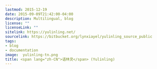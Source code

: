 ```yaml
---
lastmod: 2015-12-19
date: 2015-09-09T21:42:00-04:00
description: Multilingual, blog
license: ""
licenseLink: ""
sitelink: https://yulinling.net/
sourcelink: https://bitbucket.org/lynxiayel/yulinling_source_public
tags:
- blog
- documentation
image:  yulinling-tn.png
title: <span lang="zh-CN">语林灵</span> (Yulinling)
---
```

